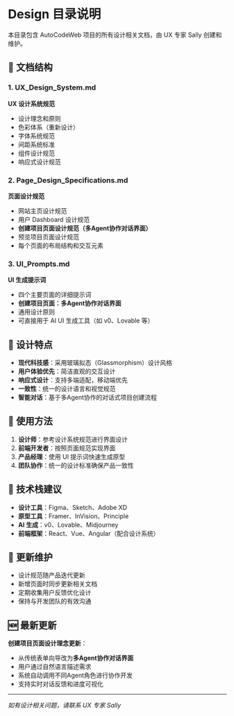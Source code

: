 # Design 目录说明

本目录包含 AutoCodeWeb 项目的所有设计相关文档，由 UX 专家 Sally 创建和维护。

## 📁 文档结构

### 1. UX_Design_System.md
**UX 设计系统规范**
- 设计理念和原则
- 色彩体系（重新设计）
- 字体系统规范
- 间距系统标准
- 组件设计规范
- 响应式设计规范

### 2. Page_Design_Specifications.md
**页面设计规范**
- 网站主页设计规范
- 用户 Dashboard 设计规范
- **创建项目页面设计规范（多Agent协作对话界面）**
- 预览项目页面设计规范
- 每个页面的布局结构和交互元素

### 3. UI_Prompts.md
**UI 生成提示词**
- 四个主要页面的详细提示词
- **创建项目页面：多Agent协作对话界面**
- 通用设计原则
- 可直接用于 AI UI 生成工具（如 v0、Lovable 等）

## 🎨 设计特点

- **现代科技感**：采用玻璃拟态（Glassmorphism）设计风格
- **用户体验优先**：简洁直观的交互设计
- **响应式设计**：支持多端适配，移动端优先
- **一致性**：统一的设计语言和视觉规范
- **智能对话**：基于多Agent协作的对话式项目创建流程

## 🚀 使用方法

1. **设计师**：参考设计系统规范进行界面设计
2. **前端开发者**：按照页面规范实现界面
3. **产品经理**：使用 UI 提示词快速生成原型
4. **团队协作**：统一的设计标准确保产品一致性

## 📱 技术栈建议

- **设计工具**：Figma、Sketch、Adobe XD
- **原型工具**：Framer、InVision、Principle
- **AI 生成**：v0、Lovable、Midjourney
- **前端框架**：React、Vue、Angular（配合设计系统）

## 🔄 更新维护

- 设计规范随产品迭代更新
- 新增页面时同步更新相关文档
- 定期收集用户反馈优化设计
- 保持与开发团队的有效沟通

## 🆕 最新更新

**创建项目页面设计理念更新**：
- 从传统表单向导改为**多Agent协作对话界面**
- 用户通过自然语言描述需求
- 系统自动调用不同Agent角色进行协作开发
- 支持实时对话反馈和进度可视化

---

*如有设计相关问题，请联系 UX 专家 Sally*
